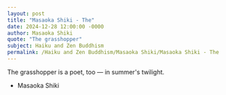 ```yaml
---
layout: post
title: "Masaoka Shiki - The"
date: 2024-12-28 12:00:00 -0000
author: Masaoka Shiki
quote: "The grasshopper"
subject: Haiku and Zen Buddhism
permalink: /Haiku and Zen Buddhism/Masaoka Shiki/Masaoka Shiki - The
---
```


The grasshopper
is a poet, too —
in summer's twilight.


- Masaoka Shiki
